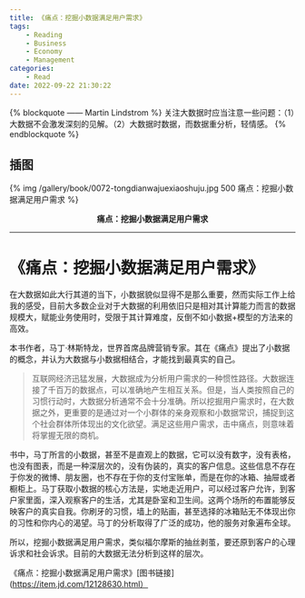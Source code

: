 ```yaml
---
title: 《痛点：挖掘小数据满足用户需求》
tags:
	- Reading
    - Business
    - Economy
    - Management
categories:
	- Read
date: 2022-09-22 21:30:22
---
```


{% blockquote —— Martin Lindstrom %}
关注大数据时应当注意一些问题：（1）大数据不会激发深刻的见解。（2）大数据时数据，而数据重分析，轻情感。
{% endblockquote %}

<!-- more -->

## 插图
{% img /gallery/book/0072-tongdianwajuexiaoshuju.jpg 500 痛点：挖掘小数据满足用户需求 %}
<p align="center"><b>痛点：挖掘小数据满足用户需求</b></p>

-----

# 《痛点：挖掘小数据满足用户需求》

在大数据如此大行其道的当下，小数据貌似显得不是那么重要，然而实际工作上给我的感受，目前大多数企业对于大数据的利用依旧只是相对其计算能力而言的数据规模大，赋能业务使用时，受限于其计算难度，反倒不如小数据+模型的方法来的高效。

本书作者，马丁·林斯特龙，世界首席品牌营销专家。其在《痛点》提出了小数据的概念，并认为大数据与小数据相结合，才能找到最真实的自己。

>互联网经济迅猛发展，大数据成为分析用户需求的一种惯性路径。大数据连接了千百万的数据点，可以准确地产生相互关系。但是，当人类按照自己的习惯行动时，大数据分析通常不会十分准确。所以挖掘用户需求时，在大数据之外，更重要的是通过对一个小群体的亲身观察和小数据常识，捕捉到这个社会群体所体现出的文化欲望。满足这些用户需求，击中痛点，则意味着将掌握无限的商机。

书中，马丁所言的小数据，甚至不是直观上的数据，它可以没有数字，没有表格，也没有图表，而是一种深层次的，没有伪装的，真实的客户信息。这些信息不存在于你发的微博、朋友圈，也不存在于你的支付宝账单，而是在你的冰箱、抽屉或者橱柜上。马丁获取小数据的核心方法是，实地走近用户，可以经过客户允许，到客户家里面，深入观察客户的生活，尤其是卧室和卫生间。这两个场所的布置能够反映客户的真实自我。你刷牙的习惯，墙上的贴画，甚至选择的冰箱贴无不体现出你的习性和你内心的渴望。马丁的分析取得了广泛的成功，他的服务对象遍布全球。

所以，挖掘小数据满足用户需求，类似福尔摩斯的抽丝剥茧，要还原到客户的心理诉求和社会诉求。目前的大数据无法分析到这样的层次。

《痛点：挖掘小数据满足用户需求》[图书链接](https://item.jd.com/12128630.html）